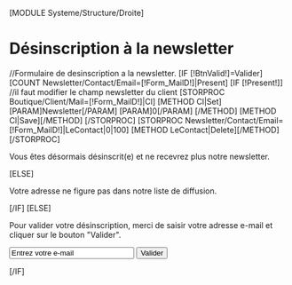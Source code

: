 [MODULE Systeme/Structure/Droite]
<div id="Milieu">
	<h1>D&eacute;sinscription &agrave; la newsletter</h1>
	<div class="Article">
		//Formulaire de desinscription a la newsletter.	
		[IF [!BtnValid!]=Valider]
			[COUNT Newsletter/Contact/Email=[!Form_MailD!]|Present]
			[IF [!Present!]]
				//il faut modifier le champ newsletter du client
				[STORPROC Boutique/Client/Mail=[!Form_MailD!]|Cl]
					[METHOD Cl|Set]
						[PARAM]Newsletter[/PARAM]
						[PARAM]0[/PARAM]
					[/METHOD]
					[METHOD Cl|Save][/METHOD]
				[/STORPROC]
				[STORPROC Newsletter/Contact/Email=[!Form_MailD!]|LeContact|0|100]
					[METHOD LeContact|Delete][/METHOD]
				[/STORPROC]
				<p class="Description">Vous &ecirc;tes d&eacute;sormais d&eacute;sinscrit(e) et ne recevrez plus notre newsletter.</p>
			[ELSE]
				<p class="Description">Votre adresse ne figure pas dans notre liste de diffusion.</p>
			[/IF]
		[ELSE]
			<p class="Description">Pour valider votre d&eacute;sinscription, merci de saisir votre adresse e-mail et cliquer sur le bouton "Valider".</p>
			<form action="/Systeme/Newsletter/Desinscription" method="post" >
				<div class="LigneForm">
					<input type="text" name="Form_MailD" size="25" value="Entrez votre e-mail" />	
					<input type="submit" name="BtnValid" value="Valider" />
				</div>
			</form>
		[/IF]
	</div>
</div>
<div class="Clear"></div>